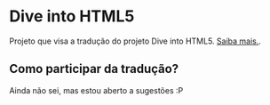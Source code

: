 # Dive into HTML5

Projeto que visa a tradução do projeto Dive into HTML5. [Saiba mais.](http://blog.zenorocha.com/post/11610181684/era-uma-vez-uma-referencia-chamada-dive-into-html5).

## Como participar da tradução?

Ainda não sei, mas estou aberto a sugestões :P
